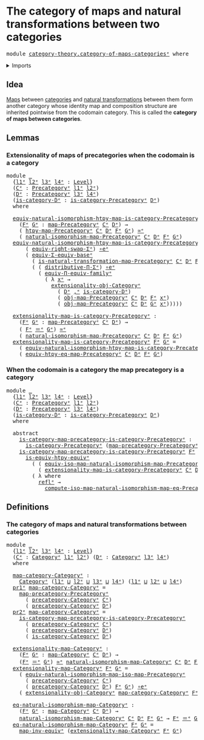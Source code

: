 # The category of maps and natural transformations between two categories

<pre class="Agda"><a id="84" class="Keyword">module</a> <a id="91" href="category-theory.category-of-maps-categories%25E1%25B5%2589.html" class="Module">category-theory.category-of-maps-categoriesᵉ</a> <a id="136" class="Keyword">where</a>
</pre>
<details><summary>Imports</summary>

<pre class="Agda"><a id="192" class="Keyword">open</a> <a id="197" class="Keyword">import</a> <a id="204" href="category-theory.categories%25E1%25B5%2589.html" class="Module">category-theory.categoriesᵉ</a>
<a id="232" class="Keyword">open</a> <a id="237" class="Keyword">import</a> <a id="244" href="category-theory.commuting-squares-of-morphisms-in-precategories%25E1%25B5%2589.html" class="Module">category-theory.commuting-squares-of-morphisms-in-precategoriesᵉ</a>
<a id="309" class="Keyword">open</a> <a id="314" class="Keyword">import</a> <a id="321" href="category-theory.isomorphisms-in-categories%25E1%25B5%2589.html" class="Module">category-theory.isomorphisms-in-categoriesᵉ</a>
<a id="365" class="Keyword">open</a> <a id="370" class="Keyword">import</a> <a id="377" href="category-theory.isomorphisms-in-precategories%25E1%25B5%2589.html" class="Module">category-theory.isomorphisms-in-precategoriesᵉ</a>
<a id="424" class="Keyword">open</a> <a id="429" class="Keyword">import</a> <a id="436" href="category-theory.maps-categories%25E1%25B5%2589.html" class="Module">category-theory.maps-categoriesᵉ</a>
<a id="469" class="Keyword">open</a> <a id="474" class="Keyword">import</a> <a id="481" href="category-theory.maps-precategories%25E1%25B5%2589.html" class="Module">category-theory.maps-precategoriesᵉ</a>
<a id="517" class="Keyword">open</a> <a id="522" class="Keyword">import</a> <a id="529" href="category-theory.natural-isomorphisms-maps-categories%25E1%25B5%2589.html" class="Module">category-theory.natural-isomorphisms-maps-categoriesᵉ</a>
<a id="583" class="Keyword">open</a> <a id="588" class="Keyword">import</a> <a id="595" href="category-theory.natural-isomorphisms-maps-precategories%25E1%25B5%2589.html" class="Module">category-theory.natural-isomorphisms-maps-precategoriesᵉ</a>
<a id="652" class="Keyword">open</a> <a id="657" class="Keyword">import</a> <a id="664" href="category-theory.natural-transformations-maps-precategories%25E1%25B5%2589.html" class="Module">category-theory.natural-transformations-maps-precategoriesᵉ</a>
<a id="724" class="Keyword">open</a> <a id="729" class="Keyword">import</a> <a id="736" href="category-theory.precategories%25E1%25B5%2589.html" class="Module">category-theory.precategoriesᵉ</a>
<a id="767" class="Keyword">open</a> <a id="772" class="Keyword">import</a> <a id="779" href="category-theory.precategory-of-maps-precategories%25E1%25B5%2589.html" class="Module">category-theory.precategory-of-maps-precategoriesᵉ</a>

<a id="831" class="Keyword">open</a> <a id="836" class="Keyword">import</a> <a id="843" href="foundation.action-on-identifications-binary-functions%25E1%25B5%2589.html" class="Module">foundation.action-on-identifications-binary-functionsᵉ</a>
<a id="898" class="Keyword">open</a> <a id="903" class="Keyword">import</a> <a id="910" href="foundation.dependent-pair-types%25E1%25B5%2589.html" class="Module">foundation.dependent-pair-typesᵉ</a>
<a id="943" class="Keyword">open</a> <a id="948" class="Keyword">import</a> <a id="955" href="foundation.equivalences%25E1%25B5%2589.html" class="Module">foundation.equivalencesᵉ</a>
<a id="980" class="Keyword">open</a> <a id="985" class="Keyword">import</a> <a id="992" href="foundation.function-types%25E1%25B5%2589.html" class="Module">foundation.function-typesᵉ</a>
<a id="1019" class="Keyword">open</a> <a id="1024" class="Keyword">import</a> <a id="1031" href="foundation.functoriality-dependent-function-types%25E1%25B5%2589.html" class="Module">foundation.functoriality-dependent-function-typesᵉ</a>
<a id="1082" class="Keyword">open</a> <a id="1087" class="Keyword">import</a> <a id="1094" href="foundation.functoriality-dependent-pair-types%25E1%25B5%2589.html" class="Module">foundation.functoriality-dependent-pair-typesᵉ</a>
<a id="1141" class="Keyword">open</a> <a id="1146" class="Keyword">import</a> <a id="1153" href="foundation.identity-types%25E1%25B5%2589.html" class="Module">foundation.identity-typesᵉ</a>
<a id="1180" class="Keyword">open</a> <a id="1185" class="Keyword">import</a> <a id="1192" href="foundation.type-arithmetic-dependent-pair-types%25E1%25B5%2589.html" class="Module">foundation.type-arithmetic-dependent-pair-typesᵉ</a>
<a id="1241" class="Keyword">open</a> <a id="1246" class="Keyword">import</a> <a id="1253" href="foundation.type-theoretic-principle-of-choice%25E1%25B5%2589.html" class="Module">foundation.type-theoretic-principle-of-choiceᵉ</a>
<a id="1300" class="Keyword">open</a> <a id="1305" class="Keyword">import</a> <a id="1312" href="foundation.univalence%25E1%25B5%2589.html" class="Module">foundation.univalenceᵉ</a>
<a id="1335" class="Keyword">open</a> <a id="1340" class="Keyword">import</a> <a id="1347" href="foundation.universe-levels%25E1%25B5%2589.html" class="Module">foundation.universe-levelsᵉ</a>
</pre>
</details>

## Idea

[Maps](category-theory.maps-categories.md) between
[categories](category-theory.categories.md) and
[natural transformations](category-theory.natural-transformations-maps-categories.md)
between them form another category whose identity map and composition structure
are inherited pointwise from the codomain category. This is called the
**category of maps between categories**.

## Lemmas

### Extensionality of maps of precategories when the codomain is a category

<pre class="Agda"><a id="1875" class="Keyword">module</a> <a id="1882" href="category-theory.category-of-maps-categories%25E1%25B5%2589.html#1882" class="Module">_</a>
  <a id="1886" class="Symbol">{</a><a id="1887" href="category-theory.category-of-maps-categories%25E1%25B5%2589.html#1887" class="Bound">l1ᵉ</a> <a id="1891" href="category-theory.category-of-maps-categories%25E1%25B5%2589.html#1891" class="Bound">l2ᵉ</a> <a id="1895" href="category-theory.category-of-maps-categories%25E1%25B5%2589.html#1895" class="Bound">l3ᵉ</a> <a id="1899" href="category-theory.category-of-maps-categories%25E1%25B5%2589.html#1899" class="Bound">l4ᵉ</a> <a id="1903" class="Symbol">:</a> <a id="1905" href="Agda.Primitive.html#742" class="Postulate">Level</a><a id="1910" class="Symbol">}</a>
  <a id="1914" class="Symbol">(</a><a id="1915" href="category-theory.category-of-maps-categories%25E1%25B5%2589.html#1915" class="Bound">Cᵉ</a> <a id="1918" class="Symbol">:</a> <a id="1920" href="category-theory.precategories%25E1%25B5%2589.html#3370" class="Function">Precategoryᵉ</a> <a id="1933" href="category-theory.category-of-maps-categories%25E1%25B5%2589.html#1887" class="Bound">l1ᵉ</a> <a id="1937" href="category-theory.category-of-maps-categories%25E1%25B5%2589.html#1891" class="Bound">l2ᵉ</a><a id="1940" class="Symbol">)</a>
  <a id="1944" class="Symbol">(</a><a id="1945" href="category-theory.category-of-maps-categories%25E1%25B5%2589.html#1945" class="Bound">Dᵉ</a> <a id="1948" class="Symbol">:</a> <a id="1950" href="category-theory.precategories%25E1%25B5%2589.html#3370" class="Function">Precategoryᵉ</a> <a id="1963" href="category-theory.category-of-maps-categories%25E1%25B5%2589.html#1895" class="Bound">l3ᵉ</a> <a id="1967" href="category-theory.category-of-maps-categories%25E1%25B5%2589.html#1899" class="Bound">l4ᵉ</a><a id="1970" class="Symbol">)</a>
  <a id="1974" class="Symbol">(</a><a id="1975" href="category-theory.category-of-maps-categories%25E1%25B5%2589.html#1975" class="Bound">is-category-Dᵉ</a> <a id="1990" class="Symbol">:</a> <a id="1992" href="category-theory.categories%25E1%25B5%2589.html#1906" class="Function">is-category-Precategoryᵉ</a> <a id="2017" href="category-theory.category-of-maps-categories%25E1%25B5%2589.html#1945" class="Bound">Dᵉ</a><a id="2019" class="Symbol">)</a>
  <a id="2023" class="Keyword">where</a>

  <a id="2032" href="category-theory.category-of-maps-categories%25E1%25B5%2589.html#2032" class="Function">equiv-natural-isomorphism-htpy-map-is-category-Precategoryᵉ</a> <a id="2092" class="Symbol">:</a>
    <a id="2098" class="Symbol">(</a><a id="2099" href="category-theory.category-of-maps-categories%25E1%25B5%2589.html#2099" class="Bound">Fᵉ</a> <a id="2102" href="category-theory.category-of-maps-categories%25E1%25B5%2589.html#2102" class="Bound">Gᵉ</a> <a id="2105" class="Symbol">:</a> <a id="2107" href="category-theory.maps-precategories%25E1%25B5%2589.html#1332" class="Function">map-Precategoryᵉ</a> <a id="2124" href="category-theory.category-of-maps-categories%25E1%25B5%2589.html#1915" class="Bound">Cᵉ</a> <a id="2127" href="category-theory.category-of-maps-categories%25E1%25B5%2589.html#1945" class="Bound">Dᵉ</a><a id="2129" class="Symbol">)</a> <a id="2131" class="Symbol">→</a>
    <a id="2137" class="Symbol">(</a> <a id="2139" href="category-theory.maps-precategories%25E1%25B5%2589.html#4594" class="Function">htpy-map-Precategoryᵉ</a> <a id="2161" href="category-theory.category-of-maps-categories%25E1%25B5%2589.html#1915" class="Bound">Cᵉ</a> <a id="2164" href="category-theory.category-of-maps-categories%25E1%25B5%2589.html#1945" class="Bound">Dᵉ</a> <a id="2167" href="category-theory.category-of-maps-categories%25E1%25B5%2589.html#2099" class="Bound">Fᵉ</a> <a id="2170" href="category-theory.category-of-maps-categories%25E1%25B5%2589.html#2102" class="Bound">Gᵉ</a><a id="2172" class="Symbol">)</a> <a id="2174" href="foundation-core.equivalences%25E1%25B5%2589.html#2662" class="Function Operator">≃ᵉ</a>
    <a id="2181" class="Symbol">(</a> <a id="2183" href="category-theory.natural-isomorphisms-maps-precategories%25E1%25B5%2589.html#4618" class="Function">natural-isomorphism-map-Precategoryᵉ</a> <a id="2220" href="category-theory.category-of-maps-categories%25E1%25B5%2589.html#1915" class="Bound">Cᵉ</a> <a id="2223" href="category-theory.category-of-maps-categories%25E1%25B5%2589.html#1945" class="Bound">Dᵉ</a> <a id="2226" href="category-theory.category-of-maps-categories%25E1%25B5%2589.html#2099" class="Bound">Fᵉ</a> <a id="2229" href="category-theory.category-of-maps-categories%25E1%25B5%2589.html#2102" class="Bound">Gᵉ</a><a id="2231" class="Symbol">)</a>
  <a id="2235" href="category-theory.category-of-maps-categories%25E1%25B5%2589.html#2032" class="Function">equiv-natural-isomorphism-htpy-map-is-category-Precategoryᵉ</a> <a id="2295" href="category-theory.category-of-maps-categories%25E1%25B5%2589.html#2295" class="Bound">Fᵉ</a> <a id="2298" href="category-theory.category-of-maps-categories%25E1%25B5%2589.html#2298" class="Bound">Gᵉ</a> <a id="2301" class="Symbol">=</a>
      <a id="2309" class="Symbol">(</a> <a id="2311" href="foundation.type-arithmetic-dependent-pair-types%25E1%25B5%2589.html#14777" class="Function">equiv-right-swap-Σᵉ</a><a id="2330" class="Symbol">)</a> <a id="2332" href="foundation-core.equivalences%25E1%25B5%2589.html#14156" class="Function Operator">∘eᵉ</a>
      <a id="2342" class="Symbol">(</a> <a id="2344" href="foundation-core.functoriality-dependent-pair-types%25E1%25B5%2589.html#11659" class="Function">equiv-Σ-equiv-baseᵉ</a>
        <a id="2372" class="Symbol">(</a> <a id="2374" href="category-theory.natural-transformations-maps-precategories%25E1%25B5%2589.html#2048" class="Function">is-natural-transformation-map-Precategoryᵉ</a> <a id="2417" href="category-theory.category-of-maps-categories%25E1%25B5%2589.html#1915" class="Bound">Cᵉ</a> <a id="2420" href="category-theory.category-of-maps-categories%25E1%25B5%2589.html#1945" class="Bound">Dᵉ</a> <a id="2423" href="category-theory.category-of-maps-categories%25E1%25B5%2589.html#2295" class="Bound">Fᵉ</a> <a id="2426" href="category-theory.category-of-maps-categories%25E1%25B5%2589.html#2298" class="Bound">Gᵉ</a> <a id="2429" href="foundation-core.function-types%25E1%25B5%2589.html#476" class="Function Operator">∘ᵉ</a> <a id="2432" href="foundation.dependent-pair-types%25E1%25B5%2589.html#697" class="Field">pr1ᵉ</a><a id="2436" class="Symbol">)</a>
        <a id="2446" class="Symbol">(</a> <a id="2448" class="Symbol">(</a> <a id="2450" href="foundation-core.type-theoretic-principle-of-choice%25E1%25B5%2589.html#3081" class="Function">distributive-Π-Σᵉ</a><a id="2467" class="Symbol">)</a> <a id="2469" href="foundation-core.equivalences%25E1%25B5%2589.html#14156" class="Function Operator">∘eᵉ</a>
          <a id="2483" class="Symbol">(</a> <a id="2485" href="foundation-core.functoriality-dependent-function-types%25E1%25B5%2589.html#2761" class="Function">equiv-Π-equiv-familyᵉ</a>
            <a id="2519" class="Symbol">(</a> <a id="2521" class="Symbol">λ</a> <a id="2523" href="category-theory.category-of-maps-categories%25E1%25B5%2589.html#2523" class="Bound">xᵉ</a> <a id="2526" class="Symbol">→</a>
              <a id="2542" href="category-theory.isomorphisms-in-categories%25E1%25B5%2589.html#21821" class="Function">extensionality-obj-Categoryᵉ</a>
                <a id="2587" class="Symbol">(</a> <a id="2589" href="category-theory.category-of-maps-categories%25E1%25B5%2589.html#1945" class="Bound">Dᵉ</a> <a id="2592" href="foundation.dependent-pair-types%25E1%25B5%2589.html#788" class="InductiveConstructor Operator">,ᵉ</a> <a id="2595" href="category-theory.category-of-maps-categories%25E1%25B5%2589.html#1975" class="Bound">is-category-Dᵉ</a><a id="2609" class="Symbol">)</a>
                <a id="2627" class="Symbol">(</a> <a id="2629" href="category-theory.maps-precategories%25E1%25B5%2589.html#1498" class="Function">obj-map-Precategoryᵉ</a> <a id="2650" href="category-theory.category-of-maps-categories%25E1%25B5%2589.html#1915" class="Bound">Cᵉ</a> <a id="2653" href="category-theory.category-of-maps-categories%25E1%25B5%2589.html#1945" class="Bound">Dᵉ</a> <a id="2656" href="category-theory.category-of-maps-categories%25E1%25B5%2589.html#2295" class="Bound">Fᵉ</a> <a id="2659" href="category-theory.category-of-maps-categories%25E1%25B5%2589.html#2523" class="Bound">xᵉ</a><a id="2661" class="Symbol">)</a>
                <a id="2679" class="Symbol">(</a> <a id="2681" href="category-theory.maps-precategories%25E1%25B5%2589.html#1498" class="Function">obj-map-Precategoryᵉ</a> <a id="2702" href="category-theory.category-of-maps-categories%25E1%25B5%2589.html#1915" class="Bound">Cᵉ</a> <a id="2705" href="category-theory.category-of-maps-categories%25E1%25B5%2589.html#1945" class="Bound">Dᵉ</a> <a id="2708" href="category-theory.category-of-maps-categories%25E1%25B5%2589.html#2298" class="Bound">Gᵉ</a> <a id="2711" href="category-theory.category-of-maps-categories%25E1%25B5%2589.html#2523" class="Bound">xᵉ</a><a id="2713" class="Symbol">)))))</a>

  <a id="2722" href="category-theory.category-of-maps-categories%25E1%25B5%2589.html#2722" class="Function">extensionality-map-is-category-Precategoryᵉ</a> <a id="2766" class="Symbol">:</a>
    <a id="2772" class="Symbol">(</a><a id="2773" href="category-theory.category-of-maps-categories%25E1%25B5%2589.html#2773" class="Bound">Fᵉ</a> <a id="2776" href="category-theory.category-of-maps-categories%25E1%25B5%2589.html#2776" class="Bound">Gᵉ</a> <a id="2779" class="Symbol">:</a> <a id="2781" href="category-theory.maps-precategories%25E1%25B5%2589.html#1332" class="Function">map-Precategoryᵉ</a> <a id="2798" href="category-theory.category-of-maps-categories%25E1%25B5%2589.html#1915" class="Bound">Cᵉ</a> <a id="2801" href="category-theory.category-of-maps-categories%25E1%25B5%2589.html#1945" class="Bound">Dᵉ</a><a id="2803" class="Symbol">)</a> <a id="2805" class="Symbol">→</a>
    <a id="2811" class="Symbol">(</a> <a id="2813" href="category-theory.category-of-maps-categories%25E1%25B5%2589.html#2773" class="Bound">Fᵉ</a> <a id="2816" href="foundation-core.identity-types%25E1%25B5%2589.html#2730" class="Function Operator">＝ᵉ</a> <a id="2819" href="category-theory.category-of-maps-categories%25E1%25B5%2589.html#2776" class="Bound">Gᵉ</a><a id="2821" class="Symbol">)</a> <a id="2823" href="foundation-core.equivalences%25E1%25B5%2589.html#2662" class="Function Operator">≃ᵉ</a>
    <a id="2830" class="Symbol">(</a> <a id="2832" href="category-theory.natural-isomorphisms-maps-precategories%25E1%25B5%2589.html#4618" class="Function">natural-isomorphism-map-Precategoryᵉ</a> <a id="2869" href="category-theory.category-of-maps-categories%25E1%25B5%2589.html#1915" class="Bound">Cᵉ</a> <a id="2872" href="category-theory.category-of-maps-categories%25E1%25B5%2589.html#1945" class="Bound">Dᵉ</a> <a id="2875" href="category-theory.category-of-maps-categories%25E1%25B5%2589.html#2773" class="Bound">Fᵉ</a> <a id="2878" href="category-theory.category-of-maps-categories%25E1%25B5%2589.html#2776" class="Bound">Gᵉ</a><a id="2880" class="Symbol">)</a>
  <a id="2884" href="category-theory.category-of-maps-categories%25E1%25B5%2589.html#2722" class="Function">extensionality-map-is-category-Precategoryᵉ</a> <a id="2928" href="category-theory.category-of-maps-categories%25E1%25B5%2589.html#2928" class="Bound">Fᵉ</a> <a id="2931" href="category-theory.category-of-maps-categories%25E1%25B5%2589.html#2931" class="Bound">Gᵉ</a> <a id="2934" class="Symbol">=</a>
    <a id="2940" class="Symbol">(</a> <a id="2942" href="category-theory.category-of-maps-categories%25E1%25B5%2589.html#2032" class="Function">equiv-natural-isomorphism-htpy-map-is-category-Precategoryᵉ</a> <a id="3002" href="category-theory.category-of-maps-categories%25E1%25B5%2589.html#2928" class="Bound">Fᵉ</a> <a id="3005" href="category-theory.category-of-maps-categories%25E1%25B5%2589.html#2931" class="Bound">Gᵉ</a><a id="3007" class="Symbol">)</a> <a id="3009" href="foundation-core.equivalences%25E1%25B5%2589.html#14156" class="Function Operator">∘eᵉ</a>
    <a id="3017" class="Symbol">(</a> <a id="3019" href="category-theory.maps-precategories%25E1%25B5%2589.html#6721" class="Function">equiv-htpy-eq-map-Precategoryᵉ</a> <a id="3050" href="category-theory.category-of-maps-categories%25E1%25B5%2589.html#1915" class="Bound">Cᵉ</a> <a id="3053" href="category-theory.category-of-maps-categories%25E1%25B5%2589.html#1945" class="Bound">Dᵉ</a> <a id="3056" href="category-theory.category-of-maps-categories%25E1%25B5%2589.html#2928" class="Bound">Fᵉ</a> <a id="3059" href="category-theory.category-of-maps-categories%25E1%25B5%2589.html#2931" class="Bound">Gᵉ</a><a id="3061" class="Symbol">)</a>
</pre>
### When the codomain is a category the map precategory is a category

<pre class="Agda"><a id="3147" class="Keyword">module</a> <a id="3154" href="category-theory.category-of-maps-categories%25E1%25B5%2589.html#3154" class="Module">_</a>
  <a id="3158" class="Symbol">{</a><a id="3159" href="category-theory.category-of-maps-categories%25E1%25B5%2589.html#3159" class="Bound">l1ᵉ</a> <a id="3163" href="category-theory.category-of-maps-categories%25E1%25B5%2589.html#3163" class="Bound">l2ᵉ</a> <a id="3167" href="category-theory.category-of-maps-categories%25E1%25B5%2589.html#3167" class="Bound">l3ᵉ</a> <a id="3171" href="category-theory.category-of-maps-categories%25E1%25B5%2589.html#3171" class="Bound">l4ᵉ</a> <a id="3175" class="Symbol">:</a> <a id="3177" href="Agda.Primitive.html#742" class="Postulate">Level</a><a id="3182" class="Symbol">}</a>
  <a id="3186" class="Symbol">(</a><a id="3187" href="category-theory.category-of-maps-categories%25E1%25B5%2589.html#3187" class="Bound">Cᵉ</a> <a id="3190" class="Symbol">:</a> <a id="3192" href="category-theory.precategories%25E1%25B5%2589.html#3370" class="Function">Precategoryᵉ</a> <a id="3205" href="category-theory.category-of-maps-categories%25E1%25B5%2589.html#3159" class="Bound">l1ᵉ</a> <a id="3209" href="category-theory.category-of-maps-categories%25E1%25B5%2589.html#3163" class="Bound">l2ᵉ</a><a id="3212" class="Symbol">)</a>
  <a id="3216" class="Symbol">(</a><a id="3217" href="category-theory.category-of-maps-categories%25E1%25B5%2589.html#3217" class="Bound">Dᵉ</a> <a id="3220" class="Symbol">:</a> <a id="3222" href="category-theory.precategories%25E1%25B5%2589.html#3370" class="Function">Precategoryᵉ</a> <a id="3235" href="category-theory.category-of-maps-categories%25E1%25B5%2589.html#3167" class="Bound">l3ᵉ</a> <a id="3239" href="category-theory.category-of-maps-categories%25E1%25B5%2589.html#3171" class="Bound">l4ᵉ</a><a id="3242" class="Symbol">)</a>
  <a id="3246" class="Symbol">(</a><a id="3247" href="category-theory.category-of-maps-categories%25E1%25B5%2589.html#3247" class="Bound">is-category-Dᵉ</a> <a id="3262" class="Symbol">:</a> <a id="3264" href="category-theory.categories%25E1%25B5%2589.html#1906" class="Function">is-category-Precategoryᵉ</a> <a id="3289" href="category-theory.category-of-maps-categories%25E1%25B5%2589.html#3217" class="Bound">Dᵉ</a><a id="3291" class="Symbol">)</a>
  <a id="3295" class="Keyword">where</a>

  <a id="3304" class="Keyword">abstract</a>
    <a id="3317" href="category-theory.category-of-maps-categories%25E1%25B5%2589.html#3317" class="Function">is-category-map-precategory-is-category-Precategoryᵉ</a> <a id="3370" class="Symbol">:</a>
      <a id="3378" href="category-theory.categories%25E1%25B5%2589.html#1906" class="Function">is-category-Precategoryᵉ</a> <a id="3403" class="Symbol">(</a><a id="3404" href="category-theory.precategory-of-maps-precategories%25E1%25B5%2589.html#5953" class="Function">map-precategory-Precategoryᵉ</a> <a id="3433" href="category-theory.category-of-maps-categories%25E1%25B5%2589.html#3187" class="Bound">Cᵉ</a> <a id="3436" href="category-theory.category-of-maps-categories%25E1%25B5%2589.html#3217" class="Bound">Dᵉ</a><a id="3438" class="Symbol">)</a>
    <a id="3444" href="category-theory.category-of-maps-categories%25E1%25B5%2589.html#3317" class="Function">is-category-map-precategory-is-category-Precategoryᵉ</a> <a id="3497" href="category-theory.category-of-maps-categories%25E1%25B5%2589.html#3497" class="Bound">Fᵉ</a> <a id="3500" href="category-theory.category-of-maps-categories%25E1%25B5%2589.html#3500" class="Bound">Gᵉ</a> <a id="3503" class="Symbol">=</a>
      <a id="3511" href="foundation-core.equivalences%25E1%25B5%2589.html#15867" class="Function">is-equiv-htpy-equivᵉ</a>
        <a id="3540" class="Symbol">(</a> <a id="3542" class="Symbol">(</a> <a id="3544" href="category-theory.precategory-of-maps-precategories%25E1%25B5%2589.html#11903" class="Function">equiv-iso-map-natural-isomorphism-map-Precategoryᵉ</a> <a id="3595" href="category-theory.category-of-maps-categories%25E1%25B5%2589.html#3187" class="Bound">Cᵉ</a> <a id="3598" href="category-theory.category-of-maps-categories%25E1%25B5%2589.html#3217" class="Bound">Dᵉ</a> <a id="3601" href="category-theory.category-of-maps-categories%25E1%25B5%2589.html#3497" class="Bound">Fᵉ</a> <a id="3604" href="category-theory.category-of-maps-categories%25E1%25B5%2589.html#3500" class="Bound">Gᵉ</a><a id="3606" class="Symbol">)</a> <a id="3608" href="foundation-core.equivalences%25E1%25B5%2589.html#14156" class="Function Operator">∘eᵉ</a>
          <a id="3622" class="Symbol">(</a> <a id="3624" href="category-theory.category-of-maps-categories%25E1%25B5%2589.html#2722" class="Function">extensionality-map-is-category-Precategoryᵉ</a> <a id="3668" href="category-theory.category-of-maps-categories%25E1%25B5%2589.html#3187" class="Bound">Cᵉ</a> <a id="3671" href="category-theory.category-of-maps-categories%25E1%25B5%2589.html#3217" class="Bound">Dᵉ</a> <a id="3674" href="category-theory.category-of-maps-categories%25E1%25B5%2589.html#3247" class="Bound">is-category-Dᵉ</a> <a id="3689" href="category-theory.category-of-maps-categories%25E1%25B5%2589.html#3497" class="Bound">Fᵉ</a> <a id="3692" href="category-theory.category-of-maps-categories%25E1%25B5%2589.html#3500" class="Bound">Gᵉ</a><a id="3694" class="Symbol">))</a>
        <a id="3705" class="Symbol">(</a> <a id="3707" class="Symbol">λ</a> <a id="3709" class="Keyword">where</a>
          <a id="3725" href="foundation-core.identity-types%25E1%25B5%2589.html#2694" class="InductiveConstructor">reflᵉ</a> <a id="3731" class="Symbol">→</a>
            <a id="3745" href="category-theory.precategory-of-maps-precategories%25E1%25B5%2589.html#12742" class="Function">compute-iso-map-natural-isomorphism-map-eq-Precategoryᵉ</a> <a id="3801" href="category-theory.category-of-maps-categories%25E1%25B5%2589.html#3187" class="Bound">Cᵉ</a> <a id="3804" href="category-theory.category-of-maps-categories%25E1%25B5%2589.html#3217" class="Bound">Dᵉ</a> <a id="3807" href="category-theory.category-of-maps-categories%25E1%25B5%2589.html#3497" class="Bound">Fᵉ</a> <a id="3810" href="category-theory.category-of-maps-categories%25E1%25B5%2589.html#3500" class="Bound">Gᵉ</a> <a id="3813" href="foundation-core.identity-types%25E1%25B5%2589.html#2694" class="InductiveConstructor">reflᵉ</a><a id="3818" class="Symbol">)</a>
</pre>
## Definitions

### The category of maps and natural transformations between categories

<pre class="Agda"><a id="3922" class="Keyword">module</a> <a id="3929" href="category-theory.category-of-maps-categories%25E1%25B5%2589.html#3929" class="Module">_</a>
  <a id="3933" class="Symbol">{</a><a id="3934" href="category-theory.category-of-maps-categories%25E1%25B5%2589.html#3934" class="Bound">l1ᵉ</a> <a id="3938" href="category-theory.category-of-maps-categories%25E1%25B5%2589.html#3938" class="Bound">l2ᵉ</a> <a id="3942" href="category-theory.category-of-maps-categories%25E1%25B5%2589.html#3942" class="Bound">l3ᵉ</a> <a id="3946" href="category-theory.category-of-maps-categories%25E1%25B5%2589.html#3946" class="Bound">l4ᵉ</a> <a id="3950" class="Symbol">:</a> <a id="3952" href="Agda.Primitive.html#742" class="Postulate">Level</a><a id="3957" class="Symbol">}</a>
  <a id="3961" class="Symbol">(</a><a id="3962" href="category-theory.category-of-maps-categories%25E1%25B5%2589.html#3962" class="Bound">Cᵉ</a> <a id="3965" class="Symbol">:</a> <a id="3967" href="category-theory.categories%25E1%25B5%2589.html#2222" class="Function">Categoryᵉ</a> <a id="3977" href="category-theory.category-of-maps-categories%25E1%25B5%2589.html#3934" class="Bound">l1ᵉ</a> <a id="3981" href="category-theory.category-of-maps-categories%25E1%25B5%2589.html#3938" class="Bound">l2ᵉ</a><a id="3984" class="Symbol">)</a> <a id="3986" class="Symbol">(</a><a id="3987" href="category-theory.category-of-maps-categories%25E1%25B5%2589.html#3987" class="Bound">Dᵉ</a> <a id="3990" class="Symbol">:</a> <a id="3992" href="category-theory.categories%25E1%25B5%2589.html#2222" class="Function">Categoryᵉ</a> <a id="4002" href="category-theory.category-of-maps-categories%25E1%25B5%2589.html#3942" class="Bound">l3ᵉ</a> <a id="4006" href="category-theory.category-of-maps-categories%25E1%25B5%2589.html#3946" class="Bound">l4ᵉ</a><a id="4009" class="Symbol">)</a>
  <a id="4013" class="Keyword">where</a>

  <a id="4022" href="category-theory.category-of-maps-categories%25E1%25B5%2589.html#4022" class="Function">map-category-Categoryᵉ</a> <a id="4045" class="Symbol">:</a>
    <a id="4051" href="category-theory.categories%25E1%25B5%2589.html#2222" class="Function">Categoryᵉ</a> <a id="4061" class="Symbol">(</a><a id="4062" href="category-theory.category-of-maps-categories%25E1%25B5%2589.html#3934" class="Bound">l1ᵉ</a> <a id="4066" href="Agda.Primitive.html#961" class="Primitive Operator">⊔</a> <a id="4068" href="category-theory.category-of-maps-categories%25E1%25B5%2589.html#3938" class="Bound">l2ᵉ</a> <a id="4072" href="Agda.Primitive.html#961" class="Primitive Operator">⊔</a> <a id="4074" href="category-theory.category-of-maps-categories%25E1%25B5%2589.html#3942" class="Bound">l3ᵉ</a> <a id="4078" href="Agda.Primitive.html#961" class="Primitive Operator">⊔</a> <a id="4080" href="category-theory.category-of-maps-categories%25E1%25B5%2589.html#3946" class="Bound">l4ᵉ</a><a id="4083" class="Symbol">)</a> <a id="4085" class="Symbol">(</a><a id="4086" href="category-theory.category-of-maps-categories%25E1%25B5%2589.html#3934" class="Bound">l1ᵉ</a> <a id="4090" href="Agda.Primitive.html#961" class="Primitive Operator">⊔</a> <a id="4092" href="category-theory.category-of-maps-categories%25E1%25B5%2589.html#3938" class="Bound">l2ᵉ</a> <a id="4096" href="Agda.Primitive.html#961" class="Primitive Operator">⊔</a> <a id="4098" href="category-theory.category-of-maps-categories%25E1%25B5%2589.html#3946" class="Bound">l4ᵉ</a><a id="4101" class="Symbol">)</a>
  <a id="4105" href="foundation.dependent-pair-types%25E1%25B5%2589.html#697" class="Field">pr1ᵉ</a> <a id="4110" href="category-theory.category-of-maps-categories%25E1%25B5%2589.html#4022" class="Function">map-category-Categoryᵉ</a> <a id="4133" class="Symbol">=</a>
    <a id="4139" href="category-theory.precategory-of-maps-precategories%25E1%25B5%2589.html#5953" class="Function">map-precategory-Precategoryᵉ</a>
      <a id="4174" class="Symbol">(</a> <a id="4176" href="category-theory.categories%25E1%25B5%2589.html#2419" class="Function">precategory-Categoryᵉ</a> <a id="4198" href="category-theory.category-of-maps-categories%25E1%25B5%2589.html#3962" class="Bound">Cᵉ</a><a id="4200" class="Symbol">)</a>
      <a id="4208" class="Symbol">(</a> <a id="4210" href="category-theory.categories%25E1%25B5%2589.html#2419" class="Function">precategory-Categoryᵉ</a> <a id="4232" href="category-theory.category-of-maps-categories%25E1%25B5%2589.html#3987" class="Bound">Dᵉ</a><a id="4234" class="Symbol">)</a>
  <a id="4238" href="foundation.dependent-pair-types%25E1%25B5%2589.html#711" class="Field">pr2ᵉ</a> <a id="4243" href="category-theory.category-of-maps-categories%25E1%25B5%2589.html#4022" class="Function">map-category-Categoryᵉ</a> <a id="4266" class="Symbol">=</a>
    <a id="4272" href="category-theory.category-of-maps-categories%25E1%25B5%2589.html#3317" class="Function">is-category-map-precategory-is-category-Precategoryᵉ</a>
      <a id="4331" class="Symbol">(</a> <a id="4333" href="category-theory.categories%25E1%25B5%2589.html#2419" class="Function">precategory-Categoryᵉ</a> <a id="4355" href="category-theory.category-of-maps-categories%25E1%25B5%2589.html#3962" class="Bound">Cᵉ</a><a id="4357" class="Symbol">)</a>
      <a id="4365" class="Symbol">(</a> <a id="4367" href="category-theory.categories%25E1%25B5%2589.html#2419" class="Function">precategory-Categoryᵉ</a> <a id="4389" href="category-theory.category-of-maps-categories%25E1%25B5%2589.html#3987" class="Bound">Dᵉ</a><a id="4391" class="Symbol">)</a>
      <a id="4399" class="Symbol">(</a> <a id="4401" href="category-theory.categories%25E1%25B5%2589.html#5090" class="Function">is-category-Categoryᵉ</a> <a id="4423" href="category-theory.category-of-maps-categories%25E1%25B5%2589.html#3987" class="Bound">Dᵉ</a><a id="4425" class="Symbol">)</a>

  <a id="4430" href="category-theory.category-of-maps-categories%25E1%25B5%2589.html#4430" class="Function">extensionality-map-Categoryᵉ</a> <a id="4459" class="Symbol">:</a>
    <a id="4465" class="Symbol">(</a><a id="4466" href="category-theory.category-of-maps-categories%25E1%25B5%2589.html#4466" class="Bound">Fᵉ</a> <a id="4469" href="category-theory.category-of-maps-categories%25E1%25B5%2589.html#4469" class="Bound">Gᵉ</a> <a id="4472" class="Symbol">:</a> <a id="4474" href="category-theory.maps-categories%25E1%25B5%2589.html#785" class="Function">map-Categoryᵉ</a> <a id="4488" href="category-theory.category-of-maps-categories%25E1%25B5%2589.html#3962" class="Bound">Cᵉ</a> <a id="4491" href="category-theory.category-of-maps-categories%25E1%25B5%2589.html#3987" class="Bound">Dᵉ</a><a id="4493" class="Symbol">)</a> <a id="4495" class="Symbol">→</a>
    <a id="4501" class="Symbol">(</a><a id="4502" href="category-theory.category-of-maps-categories%25E1%25B5%2589.html#4466" class="Bound">Fᵉ</a> <a id="4505" href="foundation-core.identity-types%25E1%25B5%2589.html#2730" class="Function Operator">＝ᵉ</a> <a id="4508" href="category-theory.category-of-maps-categories%25E1%25B5%2589.html#4469" class="Bound">Gᵉ</a><a id="4510" class="Symbol">)</a> <a id="4512" href="foundation-core.equivalences%25E1%25B5%2589.html#2662" class="Function Operator">≃ᵉ</a> <a id="4515" href="category-theory.natural-isomorphisms-maps-categories%25E1%25B5%2589.html#4745" class="Function">natural-isomorphism-map-Categoryᵉ</a> <a id="4549" href="category-theory.category-of-maps-categories%25E1%25B5%2589.html#3962" class="Bound">Cᵉ</a> <a id="4552" href="category-theory.category-of-maps-categories%25E1%25B5%2589.html#3987" class="Bound">Dᵉ</a> <a id="4555" href="category-theory.category-of-maps-categories%25E1%25B5%2589.html#4466" class="Bound">Fᵉ</a> <a id="4558" href="category-theory.category-of-maps-categories%25E1%25B5%2589.html#4469" class="Bound">Gᵉ</a>
  <a id="4563" href="category-theory.category-of-maps-categories%25E1%25B5%2589.html#4430" class="Function">extensionality-map-Categoryᵉ</a> <a id="4592" href="category-theory.category-of-maps-categories%25E1%25B5%2589.html#4592" class="Bound">Fᵉ</a> <a id="4595" href="category-theory.category-of-maps-categories%25E1%25B5%2589.html#4595" class="Bound">Gᵉ</a> <a id="4598" class="Symbol">=</a>
    <a id="4604" class="Symbol">(</a> <a id="4606" href="category-theory.precategory-of-maps-precategories%25E1%25B5%2589.html#12206" class="Function">equiv-natural-isomorphism-map-iso-map-Precategoryᵉ</a>
      <a id="4663" class="Symbol">(</a> <a id="4665" href="category-theory.categories%25E1%25B5%2589.html#2419" class="Function">precategory-Categoryᵉ</a> <a id="4687" href="category-theory.category-of-maps-categories%25E1%25B5%2589.html#3962" class="Bound">Cᵉ</a><a id="4689" class="Symbol">)</a>
      <a id="4697" class="Symbol">(</a> <a id="4699" href="category-theory.categories%25E1%25B5%2589.html#2419" class="Function">precategory-Categoryᵉ</a> <a id="4721" href="category-theory.category-of-maps-categories%25E1%25B5%2589.html#3987" class="Bound">Dᵉ</a><a id="4723" class="Symbol">)</a> <a id="4725" href="category-theory.category-of-maps-categories%25E1%25B5%2589.html#4592" class="Bound">Fᵉ</a> <a id="4728" href="category-theory.category-of-maps-categories%25E1%25B5%2589.html#4595" class="Bound">Gᵉ</a><a id="4730" class="Symbol">)</a> <a id="4732" href="foundation-core.equivalences%25E1%25B5%2589.html#14156" class="Function Operator">∘eᵉ</a>
    <a id="4740" class="Symbol">(</a> <a id="4742" href="category-theory.isomorphisms-in-categories%25E1%25B5%2589.html#21821" class="Function">extensionality-obj-Categoryᵉ</a> <a id="4771" href="category-theory.category-of-maps-categories%25E1%25B5%2589.html#4022" class="Function">map-category-Categoryᵉ</a> <a id="4794" href="category-theory.category-of-maps-categories%25E1%25B5%2589.html#4592" class="Bound">Fᵉ</a> <a id="4797" href="category-theory.category-of-maps-categories%25E1%25B5%2589.html#4595" class="Bound">Gᵉ</a><a id="4799" class="Symbol">)</a>

  <a id="4804" href="category-theory.category-of-maps-categories%25E1%25B5%2589.html#4804" class="Function">eq-natural-isomorphism-map-Categoryᵉ</a> <a id="4841" class="Symbol">:</a>
    <a id="4847" class="Symbol">(</a><a id="4848" href="category-theory.category-of-maps-categories%25E1%25B5%2589.html#4848" class="Bound">Fᵉ</a> <a id="4851" href="category-theory.category-of-maps-categories%25E1%25B5%2589.html#4851" class="Bound">Gᵉ</a> <a id="4854" class="Symbol">:</a> <a id="4856" href="category-theory.maps-categories%25E1%25B5%2589.html#785" class="Function">map-Categoryᵉ</a> <a id="4870" href="category-theory.category-of-maps-categories%25E1%25B5%2589.html#3962" class="Bound">Cᵉ</a> <a id="4873" href="category-theory.category-of-maps-categories%25E1%25B5%2589.html#3987" class="Bound">Dᵉ</a><a id="4875" class="Symbol">)</a> <a id="4877" class="Symbol">→</a>
    <a id="4883" href="category-theory.natural-isomorphisms-maps-categories%25E1%25B5%2589.html#4745" class="Function">natural-isomorphism-map-Categoryᵉ</a> <a id="4917" href="category-theory.category-of-maps-categories%25E1%25B5%2589.html#3962" class="Bound">Cᵉ</a> <a id="4920" href="category-theory.category-of-maps-categories%25E1%25B5%2589.html#3987" class="Bound">Dᵉ</a> <a id="4923" href="category-theory.category-of-maps-categories%25E1%25B5%2589.html#4848" class="Bound">Fᵉ</a> <a id="4926" href="category-theory.category-of-maps-categories%25E1%25B5%2589.html#4851" class="Bound">Gᵉ</a> <a id="4929" class="Symbol">→</a> <a id="4931" href="category-theory.category-of-maps-categories%25E1%25B5%2589.html#4848" class="Bound">Fᵉ</a> <a id="4934" href="foundation-core.identity-types%25E1%25B5%2589.html#2730" class="Function Operator">＝ᵉ</a> <a id="4937" href="category-theory.category-of-maps-categories%25E1%25B5%2589.html#4851" class="Bound">Gᵉ</a>
  <a id="4942" href="category-theory.category-of-maps-categories%25E1%25B5%2589.html#4804" class="Function">eq-natural-isomorphism-map-Categoryᵉ</a> <a id="4979" href="category-theory.category-of-maps-categories%25E1%25B5%2589.html#4979" class="Bound">Fᵉ</a> <a id="4982" href="category-theory.category-of-maps-categories%25E1%25B5%2589.html#4982" class="Bound">Gᵉ</a> <a id="4985" class="Symbol">=</a>
    <a id="4991" href="foundation-core.equivalences%25E1%25B5%2589.html#8521" class="Function">map-inv-equivᵉ</a> <a id="5006" class="Symbol">(</a><a id="5007" href="category-theory.category-of-maps-categories%25E1%25B5%2589.html#4430" class="Function">extensionality-map-Categoryᵉ</a> <a id="5036" href="category-theory.category-of-maps-categories%25E1%25B5%2589.html#4979" class="Bound">Fᵉ</a> <a id="5039" href="category-theory.category-of-maps-categories%25E1%25B5%2589.html#4982" class="Bound">Gᵉ</a><a id="5041" class="Symbol">)</a>
</pre>